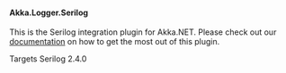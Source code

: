 #### Akka.Logger.Serilog ####

This is the Serilog integration plugin for Akka.NET. Please check out our [documentation](http://getakka.net/articles/utilities/serilog.html) on how to get the most out of this plugin.

Targets Serilog 2.4.0

